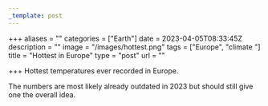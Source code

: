 ```yaml
---
_template: post
---
```



+++
aliases = ""
categories = ["Earth"]
date = 2023-04-05T08:33:45Z
description = ""
image = "/images/hottest.png"
tags = ["Europe", "climate "]
title = "Hottest in Europe"
type = "post"
url = ""

+++
Hottest temperatures ever recorded in Europe.

The numbers are most likely already outdated in 2023 but should still give one  the overall idea. 
